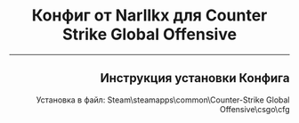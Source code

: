 <h1 align="center">Конфиг от Narllkx для Counter Strike Global Offensive</h1>
<hr>
<h2 align="right">Инструкция установки Конфига</h2>
<p align="right">Установка в файл: Steam\steamapps\common\Counter-Strike Global Offensive\csgo\cfg</p>
